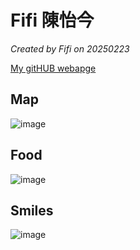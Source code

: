 
# Fifi 陳怡今

*Created by Fifi on 20250223*

[My gitHUB webapge](https://github.com/chenyijin0297)


## Map
![image](https://github.com/user-attachments/assets/6f3bd68e-e5fa-4304-ab2e-a72cea3d918d)


## Food
![image](https://github.com/user-attachments/assets/a219d599-be80-47d2-b2e1-cda0efc96564)


## Smiles

![image](https://github.com/user-attachments/assets/c6c6b63d-befe-4469-9d7e-acd3c0d123d6)
